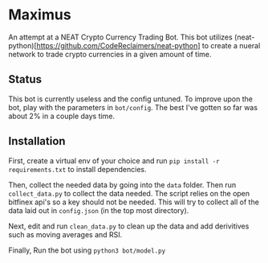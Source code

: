 # Maximus
An attempt at a NEAT Crypto Currency Trading Bot. This bot utilizes (neat-python)[https://github.com/CodeReclaimers/neat-python] to create a nueral network to trade crypto currencies in a given amount of time.

## Status
This bot is currently useless and the config untuned. To improve upon the bot, play with the parameters in `bot/config`. The best I've gotten so far was about 2% in a couple days time.

## Installation
First, create a virtual env of your choice and run `pip install -r requirements.txt` to install dependencies. 

Then, collect the needed data by going into the `data` folder. Then run `collect_data.py` to collect the data needed. The script relies on the open bitfinex api's so a key should not be needed. This will try to collect all of the data laid out in `config.json` (in the top most directory).

Next, edit and run `clean_data.py` to clean up the data and add derivitives such as moving averages and RSI.

Finally, Run the bot using `python3 bot/model.py`
